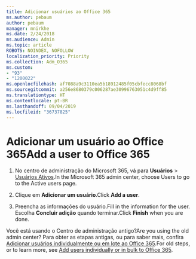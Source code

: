 ```yaml
---
title: Adicionar usuários ao Office 365
ms.author: pebaum
author: pebaum
manager: mnirkhe
ms.date: 2/24/2018
ms.audience: Admin
ms.topic: article
ROBOTS: NOINDEX, NOFOLLOW
localization_priority: Priority
ms.collection: Adm_O365
ms.custom:
- "93"
- "1200022"
ms.openlocfilehash: af7088a9c3110ea5b18912485f05cbfecc8068bf
ms.sourcegitcommit: a256e8680379c006287ae30996763051c4d9ff85
ms.translationtype: HT
ms.contentlocale: pt-BR
ms.lasthandoff: 09/04/2019
ms.locfileid: "36737825"
---
```

# <a name="add-a-user-to-office-365"></a><span data-ttu-id="1af03-102">Adicionar um usuário ao Office 365</span><span class="sxs-lookup"><span data-stu-id="1af03-102">Add a user to Office 365</span></span>

1. <span data-ttu-id="1af03-103">No centro de administração do Microsoft 365, vá para **Usuários** >  [Usuários Ativos](https://admin.microsoft.com/Adminportal/Home?source=applauncher#/users).</span><span class="sxs-lookup"><span data-stu-id="1af03-103">In the Microsoft 365 admin center, choose Users to go to the Active users page.</span></span>

2. <span data-ttu-id="1af03-104">Clique em **Adicionar um usuário**.</span><span class="sxs-lookup"><span data-stu-id="1af03-104">Click **Add a user**.</span></span>

3. <span data-ttu-id="1af03-105">Preencha as informações do usuário.</span><span class="sxs-lookup"><span data-stu-id="1af03-105">Fill in the information for the user.</span></span> <span data-ttu-id="1af03-106">Escolha **Concluir adição** quando terminar.</span><span class="sxs-lookup"><span data-stu-id="1af03-106">Click **Finish** when you are done.</span></span>

<span data-ttu-id="1af03-107">Você está usando o Centro de administração antigo?</span><span class="sxs-lookup"><span data-stu-id="1af03-107">Are you using the old admin center?</span></span> <span data-ttu-id="1af03-108">Para obter as etapas antigas, ou para saber mais, confira [Adicionar usuários individualmente ou em lote ao Office 365](https://docs.microsoft.com/office365/admin/add-users/add-users).</span><span class="sxs-lookup"><span data-stu-id="1af03-108">For old steps, or to learn more, see [ Add users individually or in bulk to Office 365](https://docs.microsoft.com/office365/admin/add-users/add-users).</span></span>
  